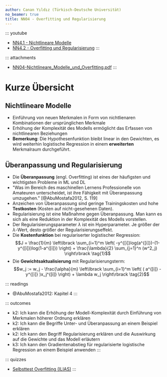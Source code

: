 ```yaml
---
author: Canan Yıldız (Türkisch-Deutsche Universität)
no_beamer: true
title: NN04 - Overfitting und Regularisierung
---
```


::: youtube
-   [NN4.1 - Nichtlineare Modelle](https://youtu.be/KJLT-h_ChRo)
-   [NN4.2 - Overfitting und Regularisierung](https://youtu.be/BW91MYPUH_k)
:::

::: attachments
-   [NN04-Nichtlineare_Modelle_und_Overfitting.pdf](https://github.com/Artificial-Intelligence-HSBI-TDU/KI-Vorlesung/blob/master/lecture/nn/files/NN04-Nichtlineare_Modelle_und_Overfitting.pdf)
:::

# Kurze Übersicht

## Nichtlineare Modelle

-   Einführung von neuen Merkmalen in Form von nichtlienaren Kombinationen der
    ursprünglichen Merkmale
-   Erhöhung der Komplexität des Modells ermöglicht das Erfassen von nichtlinearen
    Beziehungen
-   **Bemerkung**: Die Hypothesenfunktion bleibt linear in den Gewichten, es wird
    weiterhin logistische Regression in einem **erweiterten** Merkmalraum
    durchgeführt.

## Überanpassung und Regularisierung

-   Die **Überanpassung** (engl. Overfitting) ist eines der häufigsten und
    wichtigsten Probleme in ML und DL
-   "Was im Bereich des maschinellen Lernens Professionelle von Amateuren
    unterscheidet, ist ihre Fähigkeit mit Überanpassung umzugehen."
    [@AbuMostafa2012, S. 119]
-   Anzeichen von Überanpassung sind geringe Trainingskosten und hohe **Testkosten**
    (Kosten auf nicht-gesehenen Daten).
-   Regularisierung ist eine Maßnahme gegen Überanpassung. Man kann es sich als eine
    Reduktion in der Komplexität des Modells vorstellen.
-   Der Regularisierungsparameter $\lambda$ ist ein Hyperparameter. Je größer der
    $\lambda$-Wert, desto größer der Regularisierungseffekt.
-   Die **Kostenfunktion** bei regulariserter logistischer Regression:
    $$J = \frac{1}{m} \left\lbrack \sum_{i=1}^m \left( -y^{[i]}log(a^{[i]})-(1-y^{[i]})log(1-a^{[i]}) \right) + \frac{\lambda}{2} \sum_{j=1}^n (w^2_j)  \right\rbrack \tag{1}$$
-   Die **Gewichtsaktualisierung** mit Regularisierungsterm:
    $$w_j := w_j - \frac{\alpha}{m} \left\lbrack \sum_{i=1}^m \left( ( a^{[i]} - y^{[i]} )x_j^{[i]} \right) + \lambda w_j  \right\rbrack \tag{2}$$

::: readings
-   @AbuMostafa2012: Kapitel 4
:::

::: outcomes
-   k2: Ich kann die Erhöhung der Modell-Komplexität durch Einführung von Merkmalen
    höherer Ordnung erklären
-   k2: Ich kann die Begriffe Unter- und Überanpassung an einem Beispiel erklären
-   k2: Ich kann den Begriff Regularisierung erklären und die Auswirkung auf die
    Gewichte und das Modell erläutern
-   k3: Ich kann den Gradientenabstieg für regularisierte logistische Regression
    an einem Beispiel anwenden
:::

::: quizzes
-   [Selbsttest Overfitting
    (ILIAS)](https://www.hsbi.de/elearning/goto.php?target=tst_1106595&client_id=FH-Bielefeld)
:::
